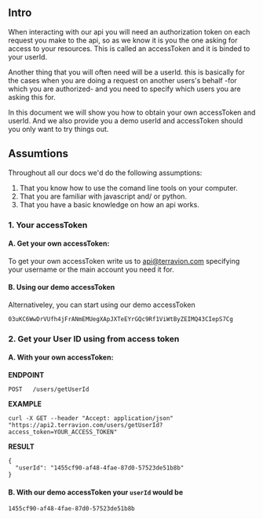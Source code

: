 ## Intro

When interacting with our api you will need an authorization token on each request you make to the api, so as we know it is you the one asking for access to your resources. This is called an accessToken and it is binded to your userId.

Another thing that you will often need will be a userId. this is basically for the cases when you are doing a request on another users's behalf -for which you are authorized- and you need to specify which users you are asking this for.

In this document we will show you how to obtain your own accessToken and userId. And we also provide you a demo userId and accessToken should you only want to try things out.

## Assumtions

Throughout all our docs we'd do the following assumptions:

1. That you know how to use the comand line tools on your computer.
2. That you are familiar with javascript and/ or python.
3. That you have a basic knowledge on how an api works.

### 1. Your accessToken

#### A. Get your own accessToken:

To get your own accessToken write us to api@terravion.com specifying your username or the main account you need it for.

#### B. Using our demo accessToken

Alternativeley, you can start using our demo accessToken

```
03uKC6WwDrVUfh4jFrANmEMUegXApJXTeEYrGQc9Rf1ViWtByZEIMQ43CIepS7Cg
```

### 2. Get your User ID using from access token

#### A. With your own accessToken:

**ENDPOINT**

`POST   /users/getUserId`

**EXAMPLE**
```
curl -X GET --header "Accept: application/json" "https://api2.terravion.com/users/getUserId?access_token=YOUR_ACCESS_TOKEN"
```

**RESULT**

```
{
  "userId": "1455cf90-af48-4fae-87d0-57523de51b8b"
}
```

#### B. With our demo accessToken your `userId` would be

```
1455cf90-af48-4fae-87d0-57523de51b8b
```